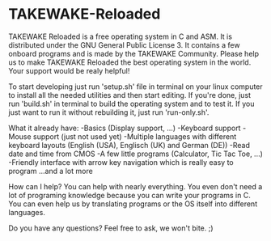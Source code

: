 # TAKEWAKE-Reloaded
TAKEWAKE Reloaded is a free operating system in C and ASM.
It is distributed under the GNU General Public License 3.
It contains a few onboard programs and is made by the TAKEWAKE Community.
Please help us to make TAKEWAKE Reloaded the best operating system in the world.
Your support would be realy helpful!

To start developing just run 'setup.sh' file in terminal on your linux computer to install all the needed utilities and then start editing.
If you're done, just run 'build.sh' in terminal to build the operating system and to test it.
If you just want to run it without rebuilding it, just run 'run-only.sh'.

What it already have:
-Basics (Display support, ...)
-Keyboard support
-Mouse support (just not used yet)
-Multiple languages with different keyboard layouts (English (USA), Englisch (UK) and German (DE))
-Read date and time from CMOS
-A few little programs (Calculator, Tic Tac Toe, ...)
-Friendly interface with arrow key navigation which is really easy to program
...and a lot more

How can I help?
You can help with nearly everything.
You even don't need a lot of programing knowledge because you can write your programs in C.
You can even help us by translating programs or the OS itself into different languages.

Do you have any questions?
Feel free to ask, we won't bite. ;)
